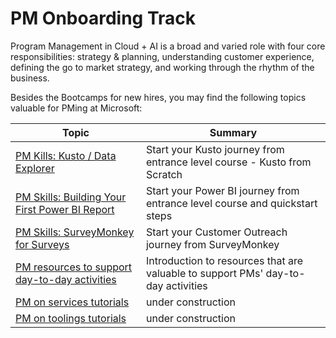 # PM Onboarding Track

Program Management in Cloud + AI is a broad and varied role with four core responsibilities: strategy & planning, understanding customer experience, defining the go to market strategy, and working through the rhythm of the business. 

Besides the Bootcamps for new hires, you may find the following topics valuable for PMing at Microsoft:

| Topic | Summary |
| -- | -- |
| [PM Kills: Kusto / Data Explorer](./PM%20track/pm-kusto.md) | Start your Kusto journey from entrance level course - Kusto from Scratch |
| [PM Skills: Building Your First Power BI Report](./PM%20track/pm-powerbi.md) | Start your Power BI journey from entrance level course and quickstart steps |
| [PM Skills: SurveyMonkey for Surveys](./PM%20track/pm-surveymonkey.md) | Start your Customer Outreach journey from SurveyMonkey |
| [PM resources to support day-to-day activities](./PM%20track/pm-resources.md) | Introduction to resources that are valuable to support PMs' day-to-day activities |
| [PM on services tutorials](./PM%20track/pm-on-services.md) | under construction |
| [PM on toolings tutorials](./PM%20track/pm-on-toolings.md) | under construction |


